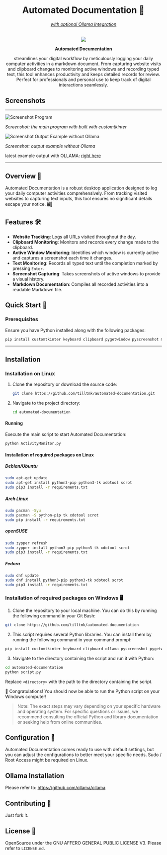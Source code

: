 <div align="center">
<h1>Automated Documentation 📇</h1> 
<h6><u>with optional Ollama Integration</u></h6>

 <img src="icons/icon.png">

<b>Automated Documentation</b> <p>streamlines your digital workflow by meticulously logging your daily computer activities in a markdown document. From capturing website visits and clipboard changes to monitoring active windows and recording typed text, this tool enhances productivity and keeps detailed records for review. Perfect for professionals and personal use to keep track of digital interactions seamlessly.</p>
</div>


## Screenshots
---

![Screenshot Program](screenshots/screenshot03.png)

_Screenshot: the main program with built with customtkinter_

![Screenshot Output Example without Ollama](screenshots/screenshot01.png)

_Screenshot: output example without Ollama_

latest example output with OLLAMA:
[right here](screenshots/ollama_example.md)

---

## Overview 🌟

Automated Documentation is a robust desktop application designed to log your daily computer activities comprehensively. From tracking visited websites to capturing text inputs, this tool ensures no significant details escape your notice. 🖥️📝

## Features 🛠️

- **Website Tracking**: Logs all URLs visited throughout the day.
- **Clipboard Monitoring**: Monitors and records every change made to the clipboard.
- **Active Window Monitoring**: Identifies which window is currently active and captures a screenshot each time it changes.
- **Text Monitoring**: Records all typed text until the completion marked by pressing `Enter`.
- **Screenshot Capturing**: Takes screenshots of active windows to provide a visual history.
- **Markdown Documentation**: Compiles all recorded activities into a readable Markdown file.

## Quick Start 🚀

### Prerequisites

Ensure you have Python installed along with the following packages:

```bash
pip install customtkinter keyboard clipboard pygetwindow pyscreenshot markdown2 ollama
```

---

## Installation

### Installation on Linux

1. Clone the repository or download the source code:
   ```bash
   git clone https://github.com/tilltmk/automated-documentation.git
   ```
2. Navigate to the project directory:
   ```bash
   cd automated-documentation
   ```

#### Running

Execute the main script to start Automated Documentation:

```bash
python ActivityMonitor.py
```


#### Installation of required packages on Linux

##### Debian/Ubuntu

```bash
sudo apt-get update
sudo apt-get install python3-pip python3-tk xdotool scrot
sudo pip3 install -r requirements.txt
```

##### Arch Linux

```bash
sudo pacman -Syu
sudo pacman -S python-pip tk xdotool scrot
sudo pip install -r requirements.txt
```

##### openSUSE

```bash
sudo zypper refresh
sudo zypper install python3-pip python3-tk xdotool scrot
sudo pip3 install -r requirements.txt
```

##### Fedora

```bash
sudo dnf update
sudo dnf install python3-pip python3-tk xdotool scrot
sudo pip3 install -r requirements.txt
```


### Installation of required packages on Windows 🖥️

1. Clone the repository to your local machine. You can do this by running the following command in your Git Bash:

```bash
git clone https://github.com/tilltmk/automated-documentation
```

2. This script requires several Python libraries. You can install them by running the following command in your command prompt:

```bash
pip install customtkinter keyboard clipboard ollama pyscreenshot pygetwindow
```

3. Navigate to the directory containing the script and run it with Python:

```bash
cd automated-documentation
python script.py
```

Replace `<directory>` with the path to the directory containing the script.

🎉 Congratulations! You should now be able to run the Python script on your Windows computer!

> Note: The exact steps may vary depending on your specific hardware and operating system. For specific questions or issues, we recommend consulting the official Python and library documentation or seeking help from online communities.


## Configuration 🔧

Automated Documentation comes ready to use with default settings, but you can adjust the configurations to better meet your specific needs.
Sudo / Root Access might be required on Linux.


## Ollama Installation

Please refer to:
https://github.com/ollama/ollama

## Contributing 🤝

Just fork it.

## License 📜
OpenSource under the GNU AFFERO GENERAL PUBLIC LICENSE V3. Please refer to `LICENSE.md`.

